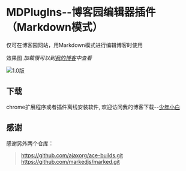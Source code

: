 # MDPlugIns--博客园编辑器插件（Markdown模式）

仅可在博客园网站，用Markdown模式进行编辑博客时使用

效果图 *加载慢可以到[我的博客][少年小白]中查看*

![1.0版](https://images.cnblogs.com/cnblogs_com/so-easy/1609140/o_%E6%89%A9%E5%B1%95%E7%A8%8B%E5%BA%8F.PNG)

## 下载
chrome扩展程序或者插件离线安装软件, 欢迎访问我的博客下载--[少年小白]


## 感谢
感谢另外两个仓库：
> https://github.com/ajaxorg/ace-builds.git  
> https://github.com/markedjs/marked.git


[少年小白]: https://www.cnblogs.com/so-easy/p/14197258.html
